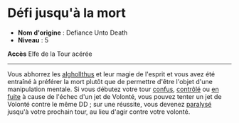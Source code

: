 # Défi jusqu'à la mort

 * **Nom d'origine** : Defiance Unto Death
 * **Niveau** : 5


<p><span id="ctl00_MainContent_DetailedOutput"><strong>Accès</strong> Elfe de la Tour acérée<br></span></p>
<hr>
<p>Vous abhorrez les <a href="https://2e.aonprd.com/MonsterFamilies.aspx?ID=1">alghollthus</a> et leur magie de l'esprit et vous avez été entraîné à préférer la mort plutôt que de permettre d'être l'objet d'une manipulation mentale. Si vous débutez votre tour <a href="https://2e.aonprd.com/Conditions.aspx?ID=5">confus</a>, <a href="https://2e.aonprd.com/Conditions.aspx?ID=6">contrôlé</a> ou <a href="https://2e.aonprd.com/Conditions.aspx?ID=17">en fuite</a> à cause de l'échec d'un jet de Volonté, vous pouvez tenter un jet de Volonté contre le même DD ; sur une réussite, vous devenez <a href="https://2e.aonprd.com/Conditions.aspx?ID=28">paralysé</a> jusqu'à votre prochain tour, au lieu d'agir contre votre volonté.&nbsp;</p>